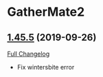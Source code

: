 # GatherMate2

## [1.45.5](https://github.com/Nevcairiel/GatherMate2/tree/1.45.5) (2019-09-26)
[Full Changelog](https://github.com/Nevcairiel/GatherMate2/compare/1.45.3...1.45.5)

- Fix wintersbite error  
